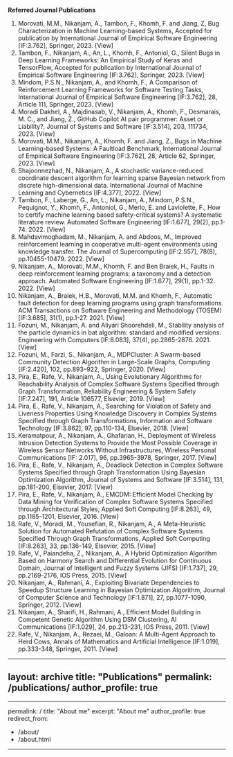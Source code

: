**Referred Journal Publications**
1.	Morovati, M.M., Nikanjam, A., Tambon, F., Khomh, F. and Jiang, Z, Bug Characterization in Machine Learning-based Systems, Accepted for publication by International Journal of Empirical Software Engineering [IF:3.762], Springer, 2023. [View]
2.	Tambon, F., Nikanjam, A., An, L., Khomh, F., Antoniol, G., Silent Bugs in Deep Learning Frameworks: An Empirical Study of Keras and TensorFlow, Accepted for publication by International Journal of Empirical Software Engineering [IF:3.762], Springer, 2023. [View] 
3.	Mindom, P.S.N., Nikanjam, A., and Khomh, F., A Comparison of Reinforcement Learning Frameworks for Software Testing Tasks, International Journal of Empirical Software Engineering [IF:3.762], 28, Article 111, Springer, 2023. [View]
4.	Moradi Dakhel, A., Majdinasab, V., Nikanjam, A., Khomh, F., Desmarais, M. C., and Jiang, Z., GitHub Copilot AI pair programmer: Asset or Liability?, Journal of Systems and Software [IF:3.514], 203, 111734, 2023. [View]
5.	Morovati, M.M., Nikanjam, A., Khomh, F. and Jiang, Z., Bugs in Machine Learning-based Systems: A Faultload Benchmark, International Journal of Empirical Software Engineering [IF:3.762], 28, Article 62, Springer, 2023. [View]
6.	Shajoonnezhad, N., Nikanjam, A., A stochastic variance-reduced coordinate descent algorithm for learning sparse Bayesian network from discrete high-dimensional data. International Journal of Machine Learning and Cybernetics [IF:4.377], 2022. [View]
7.	Tambon, F., Laberge, G., An, L., Nikanjam, A., Mindom, P.S.N., Pequignot, Y., Khomh, F., Antoniol, G., Merlo, E. and Laviolette, F., How to certify machine learning based safety-critical systems? A systematic literature review. Automated Software Engineering [IF:1.677], 29(2), pp.1-74. 2022. [View]
8.	Mahdavimoghadam, M., Nikanjam, A. and Abdoos, M., Improved reinforcement learning in cooperative multi-agent environments using knowledge transfer. The Journal of Supercomputing [IF:2.557], 78(8), pp.10455-10479. 2022. [View]
9.	Nikanjam, A., Morovati, M.M., Khomh, F. and Ben Braiek, H., Faults in deep reinforcement learning programs: a taxonomy and a detection approach. Automated Software Engineering [IF:1.677], 29(1), pp.1-32. 2022. [View]
10.	Nikanjam, A., Braiek, H.B., Morovati, M.M. and Khomh, F., Automatic fault detection for deep learning programs using graph transformations. ACM Transactions on Software Engineering and Methodology (TOSEM) [IF:3.685], 31(1), pp.1-27. 2021. [View]
11.	Fozuni, M., Nikanjam, A. and Aliyari Shoorehdeli, M., Stability analysis of the particle dynamics in bat algorithm: standard and modified versions. Engineering with Computers [IF:8.083], 37(4), pp.2865-2876. 2021. [View]
12.	Fozuni, M., Farzi, S., Nikanjam, A., MDPCluster: A Swarm-based Community Detection Algorithm in Large-Scale Graphs, Computing [IF:2.420], 102, pp.893–922, Springer, 2020. [View]
13.	Pira, E., Rafe, V., Nikanjam, A., Using Evolutionary Algorithms for Reachability Analysis of Complex Software Systems Specified through Graph Transformation, Reliability Engineering & System Safety [IF:7.247], 191, Article 106577, Elsevier, 2019. [View]
14.	Pira, E., Rafe, V., Nikanjam, A., Searching for Violation of Safety and Liveness Properties Using Knowledge Discovery in Complex Systems Specified through Graph Transformations, Information and Software Technology [IF:3.862], 97, pp.110-134, Elsevier, 2018. [View]
15.	Keramatpour, A., Nikanjam, A., Ghafarian, H., Deployment of Wireless Intrusion Detection Systems to Provide the Most Possible Coverage in Wireless Sensor Networks Without Infrastructures, Wireless Personal Communications [IF: 2.017], 96, pp.3965-3978, Springer, 2017. [View]
16.	Pira, E., Rafe, V., Nikanjam, A., Deadlock Detection in Complex Software Systems Specified through Graph Transformation Using Bayesian Optimization Algorithm, Journal of Systems and Software [IF:3.514], 131, pp.181-200, Elsevier, 2017. [View]
17.	Pira, E., Rafe, V., Nikanjam, A., EMCDM: Efficient Model Checking by Data Mining for Verification of Complex Software Systems Specified through Architectural Styles, Applied Soft Computing [IF:8.263], 49, pp.1185-1201, Elsevier, 2016. [View]
18.	Rafe, V., Moradi, M., Yousefian, R., Nikanjam, A., A Meta-Heuristic Solution for Automated Refutation of Complex Software Systems Specified Through Graph Transformations, Applied Soft Computing [IF:8.263], 33, pp.136-149, Elsevier, 2015. [View]
19.	Rafe, V., Paiandeha, Z., Nikanjam, A., A Hybrid Optimization Algorithm Based on Harmony Search and Differential Evolution for Continuous Domain, Journal of Intelligent and Fuzzy Systems (JIFS) [IF:1.737], 29, pp.2169-2176, IOS Press, 2015. [View]
20.	Nikanjam, A., Rahmani, A., Exploiting Bivariate Dependencies to Speedup Structure Learning in Bayesian Optimization Algorithm, Journal of Computer Science and Technology [IF:1.871], 27, pp.1077-1090, Springer, 2012. [View]
21.	Nikanjam, A., Sharifi, H., Rahmani, A., Efficient Model Building in Competent Genetic Algorithm Using DSM Clustering, AI Communications [IF:1.029], 24, pp.213-231, IOS Press, 2011. [View]
22.	Rafe, V., Nikanjam, A., Rezaei, M., Galoan: A Multi-Agent Approach to Herd Cows, Annals of Mathematics and Artificial Intelligence [IF:1.019], pp.333-348, Springer, 2011. [View]

---
layout: archive
title: "Publications"
permalink: /publications/
author_profile: true
---

---
permalink: /
title: "About me"
excerpt: "About me"
author_profile: true
redirect_from: 
  - /about/
  - /about.html
---
